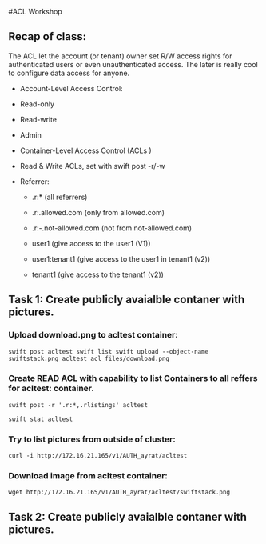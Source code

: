 #ACL Workshop


## Recap of class:

The ACL let the account (or tenant) owner set R/W access rights for authenticated users or even unauthenticated access.
The later is really cool to configure data access for anyone.

* Account-Level Access Control:

 * Read-only
 * Read-write
 * Admin

* Container-Level Access Control (ACLs )

 * Read & Write ACLs, set with swift post -r/-w
 
 * Referrer:

   * .r:* (all referrers)
   
   * .r:.allowed.com (only from allowed.com)
   
   * .r:-.not-allowed.com (not from not-allowed.com)
   
   * user1 (give access to the user1 (V1))
   
   * user1:tenant1 (give access to the user1 in tenant1 (v2))
   
   * tenant1 (give access to the tenant1 (v2))

## Task 1: Create publicly avaialble contaner with pictures.

### Upload download.png to acltest container:
``
swift post acltest
swift list
swift upload --object-name swiftstack.png acltest acl_files/download.png
``

### Create READ ACL with capability to list Containers to all reffers for acltest: container.

``
swift post -r '.r:*,.rlistings' acltest
``

``
swift stat acltest
``

### Try to list pictures from outside of cluster:
``
curl -i http://172.16.21.165/v1/AUTH_ayrat/acltest
``

### Download image from acltest container:
``wget http://172.16.21.165/v1/AUTH_ayrat/acltest/swiftstack.png``

## Task 2: Create publicly avaialble contaner with pictures.

